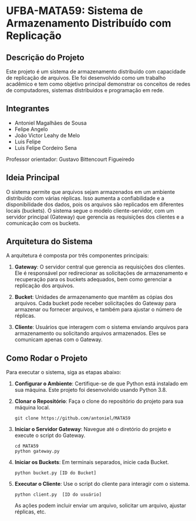 # UFBA-MATA59: Sistema de Armazenamento Distribuído com Replicação

## Descrição do Projeto

Este projeto é um sistema de armazenamento distribuído com capacidade de replicação de arquivos. Ele foi desenvolvido como um trabalho acadêmico e tem como objetivo principal demonstrar os conceitos de redes de computadores, sistemas distribuídos e programação em rede.

## Integrantes

- Antoniel Magalhães de Sousa
- Felipe Angelo
- João Victor Leahy de Melo
- Luis Felipe
- Luis Felipe Cordeiro Sena

Professor orientador: Gustavo Bittencourt Figueiredo

## Ideia Principal

O sistema permite que arquivos sejam armazenados em um ambiente distribuído com várias réplicas. Isso aumenta a confiabilidade e a disponibilidade dos dados, pois os arquivos são replicados em diferentes locais (buckets). O sistema segue o modelo cliente-servidor, com um servidor principal (Gateway) que gerencia as requisições dos clientes e a comunicação com os buckets.

## Arquitetura do Sistema

A arquitetura é composta por três componentes principais:

1. **Gateway**: O servidor central que gerencia as requisições dos clientes. Ele é responsável por redirecionar as solicitações de armazenamento e recuperação para os buckets adequados, bem como gerenciar a replicação dos arquivos.

2. **Bucket**: Unidades de armazenamento que mantêm as cópias dos arquivos. Cada bucket pode receber solicitações do Gateway para armazenar ou fornecer arquivos, e também para ajustar o número de réplicas.

3. **Cliente**: Usuários que interagem com o sistema enviando arquivos para armazenamento ou solicitando arquivos armazenados. Eles se comunicam apenas com o Gateway.

## Como Rodar o Projeto

Para executar o sistema, siga as etapas abaixo:

1. **Configurar o Ambiente**:
   Certifique-se de que Python está instalado em sua máquina. Este projeto foi desenvolvido usando Python 3.8.

2. **Clonar o Repositório**:
   Faça o clone do repositório do projeto para sua máquina local.

   ```
   git clone https://github.com/antoniel/MATA59
   ```

3. **Iniciar o Servidor Gateway**:
   Navegue até o diretório do projeto e execute o script do Gateway.

   ```
   cd MATA59
   python gateway.py
   ```

4. **Iniciar os Buckets**:
   Em terminais separados, inicie cada Bucket.

   ```
   python bucket.py [ID do Bucket]
   ```

5. **Executar o Cliente**:
   Use o script do cliente para interagir com o sistema.

   ```
   python client.py  [ID do usuário]
   ```

   As ações podem incluir enviar um arquivo, solicitar um arquivo, ajustar réplicas, etc.
